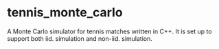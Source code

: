 # tennis_monte_carlo
A Monte Carlo simulator for tennis matches written in C++. It is set up to support both iid. simulation and non-iid. simulation.
